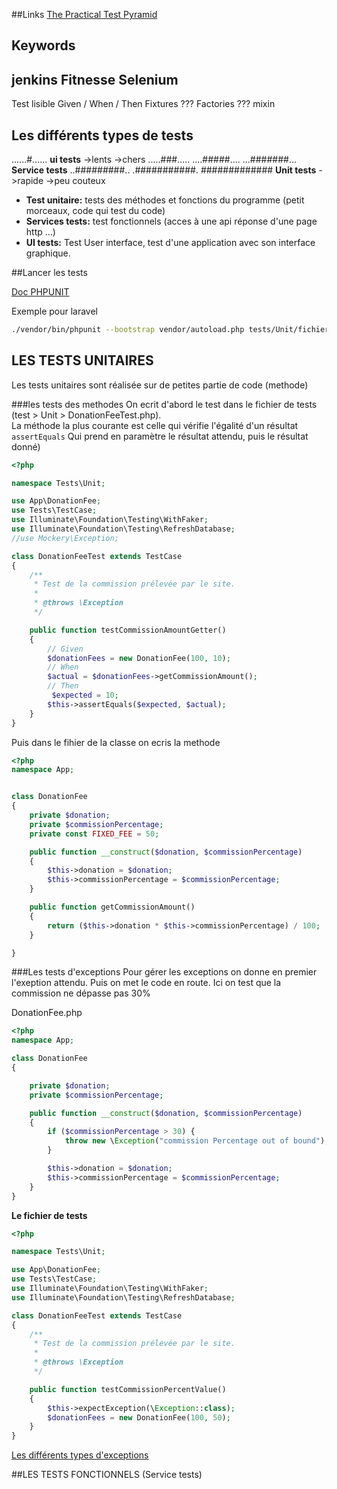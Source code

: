 
##Links
[The Practical Test Pyramid](https://martinfowler.com/articles/practical-test-pyramid.html)

## Keywords
jenkins
Fitnesse
Selenium
---
Test lisible
Given / When / Then
Fixtures ???
Factories ???
mixin

## Les différents types de tests
......#......  **ui tests** ->lents ->chers
.....###.....
....#####....
...#######...  **Service tests**
..#########..
.###########.
#############  **Unit tests** ->rapide ->peu couteux 

+ **Test unitaire:** tests des méthodes et fonctions du programme (petit morceaux, code qui test du code)
+ **Services tests:** test fonctionnels (acces à une api réponse d'une page http ...)
+ **UI tests:** Test User interface, test d'une application avec son interface graphique.

##Lancer les tests

[Doc PHPUNIT](https://phpunit.de/getting-started/phpunit-7.html)

Exemple pour laravel
```bash
./vendor/bin/phpunit --bootstrap vendor/autoload.php tests/Unit/fichierDeTests.php
```

## LES TESTS UNITAIRES

Les tests unitaires sont réalisée sur de petites partie de code (methode) 

###les tests des methodes
On ecrit d'abord le test dans le fichier de tests (test > Unit > DonationFeeTest.php).     
La méthode la plus courante est celle qui vérifie l'égalité d'un résultat `assertEquals`
Qui prend en paramètre le résultat attendu, puis le résultat donné)
```php
<?php

namespace Tests\Unit;

use App\DonationFee;
use Tests\TestCase;
use Illuminate\Foundation\Testing\WithFaker;
use Illuminate\Foundation\Testing\RefreshDatabase;
//use Mockery\Exception;

class DonationFeeTest extends TestCase
{
	/**
     * Test de la commission prélevée par le site.
     *
     * @throws \Exception
     */

    public function testCommissionAmountGetter()
    {
    	// Given
    	$donationFees = new DonationFee(100, 10);
    	// When
    	$actual = $donationFees->getCommissionAmount();
    	// Then
    	 $expected = 10;
        $this->assertEquals($expected, $actual);
    }
}
```

Puis dans le fihier de la classe on ecris la methode
```php
<?php
namespace App;


class DonationFee
{
	private $donation;
    private $commissionPercentage;
    private const FIXED_FEE = 50; 

    public function __construct($donation, $commissionPercentage)
    {
        $this->donation = $donation;
        $this->commissionPercentage = $commissionPercentage;
    }

    public function getCommissionAmount()
    {
        return ($this->donation * $this->commissionPercentage) / 100;
    }

}
```

###Les tests d'exceptions 
Pour gérer les exceptions on donne en premier l'exeption attendu.
Puis on met le code en route.
Ici on test que la commission ne dépasse pas 30%

DonationFee.php
```php
<?php
namespace App;

class DonationFee
{

    private $donation;
    private $commissionPercentage;

    public function __construct($donation, $commissionPercentage)
    {
        if ($commissionPercentage > 30) {
            throw new \Exception("commission Percentage out of bound");
        }

        $this->donation = $donation;
        $this->commissionPercentage = $commissionPercentage;
    }
}
```

**Le fichier de tests**   
```php
<?php

namespace Tests\Unit;

use App\DonationFee;
use Tests\TestCase;
use Illuminate\Foundation\Testing\WithFaker;
use Illuminate\Foundation\Testing\RefreshDatabase;

class DonationFeeTest extends TestCase
{
    /**
     * Test de la commission prélevée par le site.
     *
     * @throws \Exception
     */

    public function testCommissionPercentValue()
    {
        $this->expectException(\Exception::class);
        $donationFees = new DonationFee(100, 50);
    }
}

```

[Les différents types d'exceptions](https://phpunit.de/manual/6.5/en/writing-tests-for-phpunit.html)

##LES TESTS FONCTIONNELS (Service tests)


